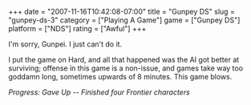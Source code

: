 +++
date = "2007-11-16T10:42:08-07:00"
title = "Gunpey DS"
slug = "gunpey-ds-3"
category = ["Playing A Game"]
game = ["Gunpey DS"]
platform = ["NDS"]
rating = ["Awful"]
+++

I'm sorry, Gunpei.  I just can't do it.

I put the game on Hard, and all that happened was the AI got better at surviving; offense in this game is a non-issue, and games take way too goddamn long, sometimes upwards of 8 minutes.  This game blows.

<i>Progress: Gave Up -- Finished four Frontier characters</i>